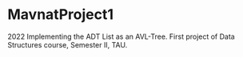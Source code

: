 # MavnatProject1
2022
Implementing the ADT List as an AVL-Tree.
First project of Data Structures course, Semester II, TAU.

